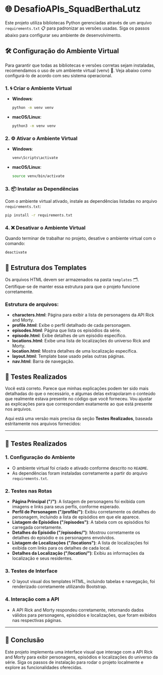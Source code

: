 # 🌐 DesafioAPIs_SquadBerthaLutz

Este projeto utiliza bibliotecas Python gerenciadas através de um arquivo `requirements.txt` 📋 para padronizar as versões usadas. Siga os passos abaixo para configurar seu ambiente de desenvolvimento.

## 🛠️ Configuração do Ambiente Virtual

Para garantir que todas as bibliotecas e versões corretas sejam instaladas, recomendamos o uso de um ambiente virtual (venv) 🐍. Veja abaixo como configurá-lo de acordo com seu sistema operacional.

### 1. 🌀 Criar o Ambiente Virtual

- **Windows**: 
  ```bash
  python -m venv venv
  ```

- **macOS/Linux**: 
  ```bash
  python3 -m venv venv
  ```

### 2. ⚙️ Ativar o Ambiente Virtual

- **Windows**: 
  ```bash
  venv\Scripts\activate
  ```

- **macOS/Linux**: 
  ```bash
  source venv/bin/activate
  ```

### 3. 📦 Instalar as Dependências

Com o ambiente virtual ativado, instale as dependências listadas no arquivo `requirements.txt`:

```bash
pip install -r requirements.txt
```

### 4. ❌ Desativar o Ambiente Virtual

Quando terminar de trabalhar no projeto, desative o ambiente virtual com o comando:

```bash
deactivate
```

## 📂 Estrutura dos Templates

Os arquivos HTML devem ser armazenados na pasta `templates` 🗂️. Certifique-se de manter essa estrutura para que o projeto funcione corretamente.

### Estrutura de arquivos:

- **characters.html**: Página para exibir a lista de personagens da API Rick and Morty.
- **profile.html**: Exibe o perfil detalhado de cada personagem.
- **episodes.html**: Página que lista os episódios da série.
- **episode.html**: Exibe detalhes de um episódio específico.
- **locations.html**: Exibe uma lista de localizações do universo Rick and Morty.
- **location.html**: Mostra detalhes de uma localização específica.
- **layout.html**: Template base usado pelas outras páginas.
- **nav.html**: Barra de navegação.

## 🧪 Testes Realizados
Você está correto. Parece que minhas explicações podem ter sido mais detalhadas do que o necessário, e algumas delas extrapolaram o conteúdo que realmente estava presente no código que você forneceu. Vou ajustar as explicações para que correspondam exatamente ao que está presente nos arquivos.

Aqui está uma versão mais precisa da seção **Testes Realizados**, baseada estritamente nos arquivos fornecidos:

---

## 🧪 Testes Realizados

### 1. **Configuração do Ambiente**
   - O ambiente virtual foi criado e ativado conforme descrito no `README`.
   - As dependências foram instaladas corretamente a partir do arquivo `requirements.txt`.

### 2. **Testes nas Rotas**
   - **Página Principal ("/")**: A listagem de personagens foi exibida com imagens e links para seus perfis, conforme esperado.
   - **Perfil de Personagem ("/profile/<id>")**: Exibiu corretamente os detalhes do personagem, incluindo a lista de episódios em que ele aparece.
   - **Listagem de Episódios ("/episodes")**: A tabela com os episódios foi carregada corretamente.
   - **Detalhes do Episódio ("/episodes/<id>")**: Mostrou corretamente os detalhes do episódio e os personagens envolvidos.
   - **Listagem de Localizações ("/locations")**: A lista de localizações foi exibida com links para os detalhes de cada local.
   - **Detalhes da Localização ("/location/<id>")**: Exibiu as informações da localização e seus residentes.

### 3. **Testes de Interface**
   - O layout visual dos templates HTML, incluindo tabelas e navegação, foi renderizado corretamente utilizando Bootstrap.

### 4. **Interação com a API**
   - A API Rick and Morty respondeu corretamente, retornando dados válidos para personagens, episódios e localizações, que foram exibidos nas respectivas páginas.

---

## 🚀 Conclusão

Este projeto implementa uma interface visual que interage com a API Rick and Morty para exibir personagens, episódios e localizações do universo da série. Siga os passos de instalação para rodar o projeto localmente e explore as funcionalidades oferecidas. 

